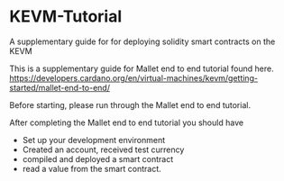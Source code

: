 # KEVM-Tutorial
A supplementary guide for for deploying solidity smart contracts on the KEVM

This is a supplementary guide for Mallet end to end tutorial found here. 
https://developers.cardano.org/en/virtual-machines/kevm/getting-started/mallet-end-to-end/

Before starting, please run through the Mallet end to end tutorial. 

After completing the Mallet end to end tutorial you should have
 - Set up your development environment
 - Created an account, received test currency
 - compiled and deployed a smart contract
 - read a value from the smart contract. 
 
 

